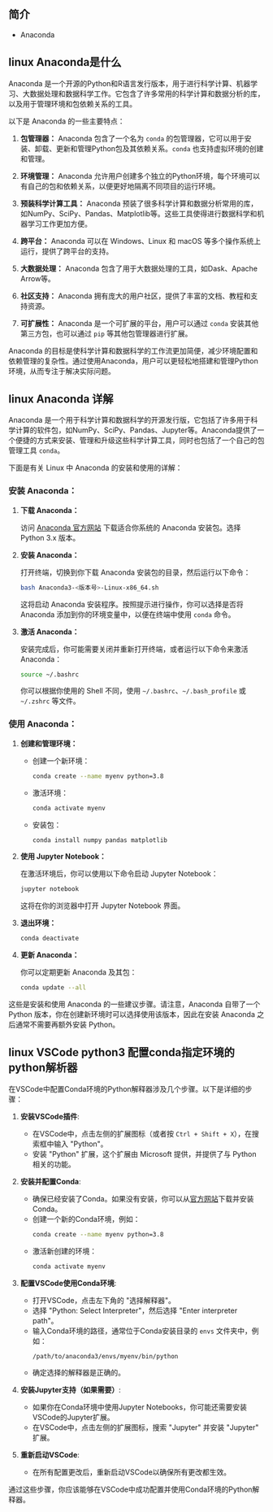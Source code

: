 ## 简介

+ Anaconda

## linux Anaconda是什么

Anaconda 是一个开源的Python和R语言发行版本，用于进行科学计算、机器学习、大数据处理和数据科学工作。它包含了许多常用的科学计算和数据分析的库，以及用于管理环境和包依赖关系的工具。

以下是 Anaconda 的一些主要特点：

1. **包管理器：** Anaconda 包含了一个名为 `conda` 的包管理器，它可以用于安装、卸载、更新和管理Python包及其依赖关系。`conda` 也支持虚拟环境的创建和管理。

2. **环境管理：** Anaconda 允许用户创建多个独立的Python环境，每个环境可以有自己的包和依赖关系，以便更好地隔离不同项目的运行环境。

3. **预装科学计算工具：** Anaconda 预装了很多科学计算和数据分析常用的库，如NumPy、SciPy、Pandas、Matplotlib等。这些工具使得进行数据科学和机器学习工作更加方便。

4. **跨平台：** Anaconda 可以在 Windows、Linux 和 macOS 等多个操作系统上运行，提供了跨平台的支持。

5. **大数据处理：** Anaconda 包含了用于大数据处理的工具，如Dask、Apache Arrow等。

6. **社区支持：** Anaconda 拥有庞大的用户社区，提供了丰富的文档、教程和支持资源。

7. **可扩展性：** Anaconda 是一个可扩展的平台，用户可以通过 `conda` 安装其他第三方包，也可以通过 `pip` 等其他包管理器进行扩展。

Anaconda 的目标是使科学计算和数据科学的工作流更加简便，减少环境配置和依赖管理的复杂性。通过使用Anaconda，用户可以更轻松地搭建和管理Python环境，从而专注于解决实际问题。

## linux Anaconda 详解

Anaconda 是一个用于科学计算和数据科学的开源发行版，它包括了许多用于科学计算的软件包，如NumPy、SciPy、Pandas、Jupyter等。Anaconda提供了一个便捷的方式来安装、管理和升级这些科学计算工具，同时也包括了一个自己的包管理工具 `conda`。

下面是有关 Linux 中 Anaconda 的安装和使用的详解：

### 安装 Anaconda：

1. **下载 Anaconda：**

   访问 [Anaconda 官方网站](https://www.anaconda.com/products/distribution) 下载适合你系统的 Anaconda 安装包。选择 Python 3.x 版本。

2. **安装 Anaconda：**

   打开终端，切换到你下载 Anaconda 安装包的目录，然后运行以下命令：

   ```bash
   bash Anaconda3-<版本号>-Linux-x86_64.sh
   ```

   这将启动 Anaconda 安装程序。按照提示进行操作，你可以选择是否将 Anaconda 添加到你的环境变量中，以便在终端中使用 `conda` 命令。

3. **激活 Anaconda：**

   安装完成后，你可能需要关闭并重新打开终端，或者运行以下命令来激活 Anaconda：

   ```bash
   source ~/.bashrc
   ```

   你可以根据你使用的 Shell 不同，使用 `~/.bashrc`、`~/.bash_profile` 或 `~/.zshrc` 等文件。

### 使用 Anaconda：

1. **创建和管理环境：**

   - 创建一个新环境：

     ```bash
     conda create --name myenv python=3.8
     ```

   - 激活环境：

     ```bash
     conda activate myenv
     ```

   - 安装包：

     ```bash
     conda install numpy pandas matplotlib
     ```

2. **使用 Jupyter Notebook：**

   在激活环境后，你可以使用以下命令启动 Jupyter Notebook：

   ```bash
   jupyter notebook
   ```

   这将在你的浏览器中打开 Jupyter Notebook 界面。

3. **退出环境：**

   ```bash
   conda deactivate
   ```

4. **更新 Anaconda：**

   你可以定期更新 Anaconda 及其包：

   ```bash
   conda update --all
   ```

这些是安装和使用 Anaconda 的一些建议步骤。请注意，Anaconda 自带了一个 Python 版本，你在创建新环境时可以选择使用该版本，因此在安装 Anaconda 之后通常不需要再额外安装 Python。

## linux VSCode python3 配置conda指定环境的python解析器

在VSCode中配置Conda环境的Python解释器涉及几个步骤。以下是详细的步骤：

1. **安装VSCode插件**:
   - 在VSCode中，点击左侧的扩展图标（或者按 `Ctrl + Shift + X`），在搜索框中输入 "Python"。
   - 安装 "Python" 扩展，这个扩展由 Microsoft 提供，并提供了与 Python 相关的功能。

2. **安装并配置Conda**:
   - 确保已经安装了Conda。如果没有安装，你可以从[官方网站](https://docs.conda.io/projects/conda/en/latest/user-guide/install/index.html)下载并安装Conda。
   - 创建一个新的Conda环境，例如：
     ```bash
     conda create --name myenv python=3.8
     ```
   - 激活新创建的环境：
     ```bash
     conda activate myenv
     ```

3. **配置VSCode使用Conda环境**:
   - 打开VSCode，点击左下角的 "选择解释器"。
   - 选择 "Python: Select Interpreter"，然后选择 "Enter interpreter path"。
   - 输入Conda环境的路径，通常位于Conda安装目录的 `envs` 文件夹中，例如：
     ```
     /path/to/anaconda3/envs/myenv/bin/python
     ```
   - 确定选择的解释器是正确的。

4. **安装Jupyter支持（如果需要）**:
   - 如果你在Conda环境中使用Jupyter Notebooks，你可能还需要安装VSCode的Jupyter扩展。
   - 在VSCode中，点击左侧的扩展图标，搜索 "Jupyter" 并安装 "Jupyter" 扩展。

5. **重新启动VSCode**:
   - 在所有配置更改后，重新启动VSCode以确保所有更改都生效。

通过这些步骤，你应该能够在VSCode中成功配置并使用Conda环境的Python解释器。